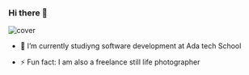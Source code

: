 ### Hi there 👋

![cover](https://user-images.githubusercontent.com/73853856/112725948-1b4f4180-8f1b-11eb-8198-e51496cc3384.jpg)




- 🔭 I’m currently studiyng software development at Ada tech School

- ⚡ Fun fact: I am also a freelance still life photographer

